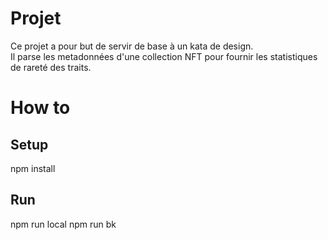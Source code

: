 # Projet

Ce projet a pour but de servir de base à un kata de design.  
Il parse les metadonnées d'une collection NFT pour fournir les statistiques de rareté des traits.

# How to
## Setup

npm install

## Run

npm run local
npm run bk
